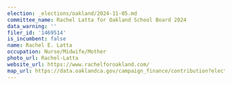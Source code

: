 ```yaml
---
election: _elections/oakland/2024-11-05.md
committee_name: Rachel Latta for Oakland School Board 2024
data_warning: ''
filer_id: '1469514'
is_incumbent: false
name: Rachel E. Latta
occupation: Nurse/Midwife/Mother
photo_url: Rachel-Latta
website_url: https://www.rachelforoakland.com/
map_url: https://data.oaklandca.gov/campaign_finance/contribution?electionYear=2024&candidates=1469514&since=2021-07-07&until=2024-08-09
---
```

